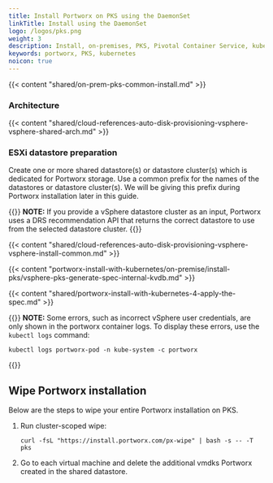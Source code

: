 ```yaml
---
title: Install Portworx on PKS using the DaemonSet
linkTitle: Install using the DaemonSet
logo: /logos/pks.png
weight: 3
description: Install, on-premises, PKS, Pivotal Container Service, kubernetes, k8s, air gapped
keywords: portworx, PKS, kubernetes
noicon: true
---
```


{{< content "shared/on-prem-pks-common-install.md" >}}

### Architecture

{{< content "shared/cloud-references-auto-disk-provisioning-vsphere-vsphere-shared-arch.md" >}}

### ESXi datastore preparation

Create one or more shared datastore(s) or datastore cluster(s) which is dedicated for Portworx storage. Use a common prefix for the names of the datastores or datastore cluster(s). We will be giving this prefix during Portworx installation later in this guide.

{{<info>}}
**NOTE:** If you provide a vSphere datastore cluster as an input, Portworx uses a DRS recommendation API that returns the correct datastore to use from the selected datastore cluster. 
{{</info>}}

<!--### Generating the Portworx specs -->

{{< content "shared/cloud-references-auto-disk-provisioning-vsphere-vsphere-install-common.md" >}}

{{< content "portworx-install-with-kubernetes/on-premise/install-pks/vsphere-pks-generate-spec-internal-kvdb.md" >}}

{{< content "shared/portworx-install-with-kubernetes-4-apply-the-spec.md" >}}

{{<info>}}
**NOTE:** Some errors, such as incorrect vSphere user credentials, are only shown in the portworx container logs. To display these errors, use the `kubectl logs` command:

```text
kubectl logs portworx-pod -n kube-system -c portworx
```
{{</info>}}

## Wipe Portworx installation

Below are the steps to wipe your entire Portworx installation on PKS.

1. Run cluster-scoped wipe:

    ```text
    curl -fsL "https://install.portworx.com/px-wipe" | bash -s -- -T pks
    ```

2. Go to each virtual machine and delete the additional vmdks Portworx created in the shared datastore.


<!-- commented as it's not supported
If you have **local** datastores, proceed to [Portworx install on PKS on vSphere using local datastores](/portworx-install-with-kubernetes/on-premise/install-pks/install-pks-vsphere-local).
-->
